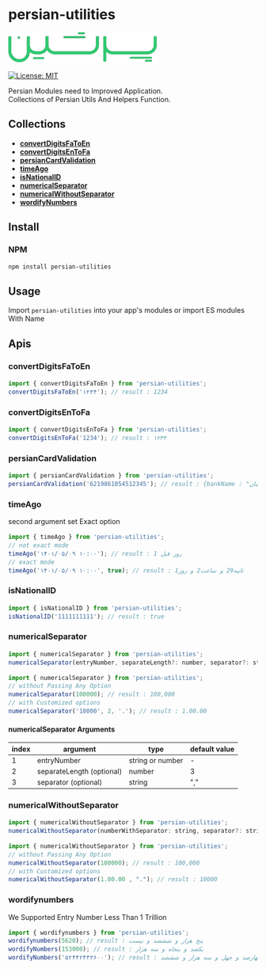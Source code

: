 # persian-utilities

![alt text](typo.png)

[![License: MIT](https://img.shields.io/badge/License-MIT-green.svg)](https://opensource.org/licenses/MIT)

Persian Modules need to Improved Application.</br>
Collections of Persian Utils And Helpers Function.

## Collections

-   [**convertDigitsFaToEn**](#convertdigitsfatoen)
-   [**convertDigitsEnToFa**](#convertdigitsentofa)
-   [**persianCardValidation**](#persiancardvalidation)
-   [**timeAgo**](#timeago)
-   [**isNationalID**](#isnationalid)
-   [**numericalSeparator**](#numericalseparator)
-   [**numericalWithoutSeparator**](#numericalwithoutseparator)
-   [**wordifyNumbers**](#wordifynumbers)

## Install

### NPM

```
npm install persian-utilities
```

## Usage

Import `persian-utilities` into your app's modules or import ES modules With Name

## Apis

### convertDigitsFaToEn

```javascript
import { convertDigitsFaToEn } from 'persian-utilities';
convertDigitsFaToEn('۱۲۳۴'); // result : 1234
```

### convertDigitsEnToFa

```javascript
import { convertDigitsEnToFa } from 'persian-utilities';
convertDigitsEnToFa('1234'); // result : ۱۲۳۴
```

### persianCardValidation

```javascript
import { persianCardValidation } from 'persian-utilities';
persianCardValidation('6219861054512345'); // result : {bankName : "بانک سامان" , isValid : true}
```

### timeAgo

second argument set Exact option

```javascript
import { timeAgo } from 'persian-utilities';
// not exact mode
timeAgo('۱۴۰۱/۰۵/۰۹ ۱۰:۰۰'); // result : روز قبل 1
// exact mode
timeAgo('۱۴۰۱/۰۵/۰۹ ۱۰:۰۰', true); // result : ثانیه29 و ساعت2 و روز1
```

### isNationalID

```javascript
import { isNationalID } from 'persian-utilities';
isNationalID('1111111111'); // result : true
```

### numericalSeparator

```javascript
import { numericalSeparator } from 'persian-utilities';
numericalSeparator(entryNumber, separateLength?: number, separator?: string)
```

```javascript
import { numericalSeparator } from 'persian-utilities';
// without Passing Any Option
numericalSeparator(100000); // result : 100,000
// with Customized options
numericalSeparator('10000', 2, '.'); // result : 1.00.00
```

#### numericalSeparator Arguments

| index | argument                  | type             | default value |
| ----- | ------------------------- | ---------------- | ------------- |
| 1     | entryNumber               | string or number | -             |
| 2     | separateLength (optional) | number           | 3             |
| 3     | separator (optional)      | string           | ","           |

### numericalWithoutSeparator

```javascript
import { numericalWithoutSeparator } from 'persian-utilities';
numericalWithoutSeparator(numberWithSeparator: string, separator?: string)
```

```javascript
import { numericalWithoutSeparator } from 'persian-utilities';
// without Passing Any Option
numericalWithoutSeparator(100000); // result : 100,000
// with Customized options
numericalWithoutSeparator(1.00.00 , "."); // result : 10000
```

### wordifynumbers

We Supported Entry Number Less Than 1 Trillion

```javascript
import { wordifynumbers } from 'persian-utilities';
wordifynumbers(5620); // result : پنج هزار و ششصد و بیست
wordifyNumbers(153000); // result : یکصد و پنجاه و سه هزار
wordifyNumbers('۵۲۴۴۲۴۴۳۶۰۰'); // result : پنجاه و دو میلیارد و چهارصد و چهل و دو میلیون و چهارصد و چهل و سه هزار و ششصد
```

